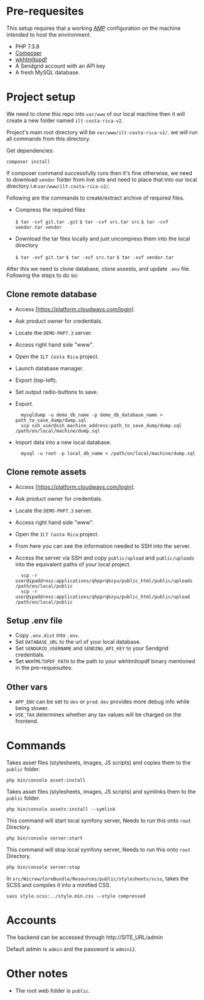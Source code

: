 # Pre-requesites
This setup requires that a working [AMP](https://en.wikipedia.org/wiki/List_of_Apache–MySQL–PHP_packages) configuration on the machine intended to host the environment.

* PHP 7.3.8 
* [Composer](https://getcomposer.org)
* [wkhtmltopdf](https://wkhtmltopdf.org/)
* A Sendgrid account with an API key
* A fresh MySQL database.

# Project setup

We need to clone this repo into `var/www` of our local machine then it will create a new folder named `ilt-costa-rica-v2`. 

Project's main root directory will be `var/www/ilt-costa-rica-v2/`. we will run all commands from this directory.

Get dependencies:

    composer install

If composer command successfully runs then it's fine otherwise, we need to download `vendor` folder from live site and need to place that into our local directory i.e:`var/www/ilt-costa-rica-v2/`.


Following are the commands to create/extract archive of required files.

- Compress the required files

  `$ tar -cvf git.tar .git`
  `$ tar -cvf src.tar src`
  `$ tar -cvf vendor.tar vendor`

- Download the tar files locally and just uncompress them into the local directory

  `$ tar -xvf git.tar`
  `$ tar -xvf src.tar`
  `$ tar -xvf vendor.tar`


After this we need to clone database, clone assests, and update `.env` file. Following the steps to do so:
## Clone remote database
- Access [https://platform.cloudways.com/login].
- Ask product owner for credentials.
- Locate the `DEMO-PHP7.3` server.
- Access right hand side "www".
- Open the `ILT Costa Rica` project.
- Launch database manager.
- Export (top-left).
- Set output radio-buttons to save.
- Export.

        mysqldump -u demo_db_name -p demo_db_database_name > path_to_save_dump/dump.sql
        scp ssh_user@ssh_machine_address:path_to_save_dump/dump.sql /path/on/local/machine/dump.sql

- Import data into a new local database.

        mysql -u root -p local_db_name < /path/on/local/machine/dump.sql


## Clone remote assets
- Access [https://platform.cloudways.com/login].
- Ask product owner for credentials.
- Locate the `DEMO-PHP7.3` server.
- Access right hand side "www".
- Open the `ILT Costa Rica` project.
- From here you can see the information needed to SSH into the server.
- Access the server via SSH and copy `public/upload` and `public/uploads` into the equivalent paths of your local project.

        scp -r user@ipaddress:applications/qhpprqkzyu/public_html/public/uploads /path/on/local/public
        scp -r user@ipaddress:applications/qhpprqkzyu/public_html/public/upload /path/on/local/public


## Setup .env file
- Copy `.env.dist` into `.env`.
- Set `DATABASE_URL` to the url of your local database.
- Set `SENDGRID_USERNAME` and `SENDING_API_KEY` to your Sendgrid credentials.
- Set `WKHTMLTOPDF_PATH` to the path to your wkhtmltopdf binary mentioned in the pre-requesuites.

## Other vars
- `APP_ENV` can be set to `dev` or `prod`. `dev` provides more debug info while being slower.
- `USE_TAX` determines whether any tax values will be charged on the frontend.

# Commands
Takes asset files (stylesheets, images, JS scripts) and copies them to the `public` folder.

    php bin/console asset:install

Takes asset files (stylesheets, images, JS scripts) and symlinks them to the `public` folder.

    php bin/console assets:install --symlink

This command will start local symfony server, Needs to run this onto `root` Directory.

    php bin/console server:start
    
This command will stop local symfony server, Needs to run this onto `root` Directory.

    php bin/console server:stop

In `src/Wicrew/CoreBundle/Resources/public/stylesheets/scss`, takes the SCSS and compiles it into a minified CSS.

    sass style.scss:../style.min.css --style compressed


# Accounts
The backend can be accessed through http://SITE_URL/admin

Default admin is `admin` and the password is `admin12`.

# Other notes
- The root web folder is `public`.